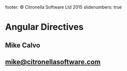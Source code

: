 footer: © Citronella Software Ltd 2015
slidenumbers: true

# Angular Directives
## Mike Calvo
## mike@citronellasoftware.com
